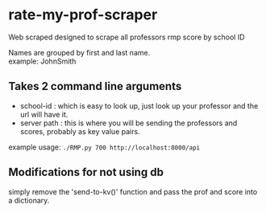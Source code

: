 # rate-my-prof-scraper
Web scraped designed to scrape all professors rmp score by school ID


Names are grouped by first and last name.   
example: JohnSmith


## Takes 2 command line arguments
* school-id : which is easy to look up, just look up your professor and the url will have it. 
* server path : this is where you will be sending the professors and scores, probably as key value pairs.  

example usage:
``` ./RMP.py 700 http://localhost:8000/api ```

## Modifications for not using db
simply remove the 'send-to-kv()' function and pass the prof and score into a dictionary.  

